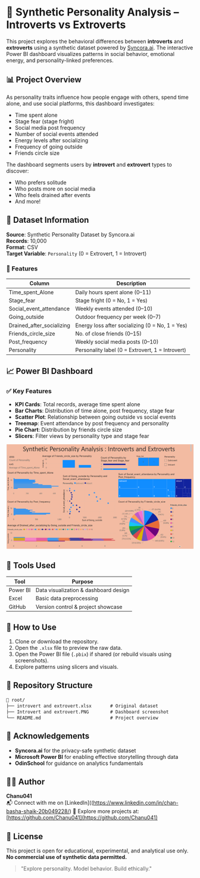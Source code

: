 # 🧠 Synthetic Personality Analysis – Introverts vs Extroverts

This project explores the behavioral differences between **introverts** and **extroverts** using a synthetic dataset powered by [Syncora.ai](https://syncora.ai). The interactive Power BI dashboard visualizes patterns in social behavior, emotional energy, and personality-linked preferences.

## 📊 Project Overview

As personality traits influence how people engage with others, spend time alone, and use social platforms, this dashboard investigates:

- Time spent alone
- Stage fear (stage fright)
- Social media post frequency
- Number of social events attended
- Energy levels after socializing
- Frequency of going outside
- Friends circle size

The dashboard segments users by **introvert** and **extrovert** types to discover:
- Who prefers solitude
- Who posts more on social media
- Who feels drained after events
- And more!

## 📁 Dataset Information

**Source**: Synthetic Personality Dataset by Syncora.ai  
**Records**: 10,000  
**Format**: CSV  
**Target Variable**: `Personality` (0 = Extrovert, 1 = Introvert)

### 🧾 Features

| Column                     | Description                                      |
|---------------------------|--------------------------------------------------|
| Time_spent_Alone          | Daily hours spent alone (0–11)                   |
| Stage_fear                | Stage fright (0 = No, 1 = Yes)                   |
| Social_event_attendance   | Weekly events attended (0–10)                    |
| Going_outside             | Outdoor frequency per week (0–7)                 |
| Drained_after_socializing | Energy loss after socializing (0 = No, 1 = Yes) |
| Friends_circle_size       | No. of close friends (0–15)                      |
| Post_frequency            | Weekly social media posts (0–10)                |
| Personality               | Personality label (0 = Extrovert, 1 = Introvert)|

## 📈 Power BI Dashboard

### ✅ Key Features

- **KPI Cards**: Total records, average time spent alone
- **Bar Charts**: Distribution of time alone, post frequency, stage fear
- **Scatter Plot**: Relationship between going outside vs social events
- **Treemap**: Event attendance by post frequency and personality
- **Pie Chart**: Distribution by friends circle size
- **Slicers**: Filter views by personality type and stage fear

![Dashboard Screenshot](./Introvert%20and%20extrovert.PNG)

## 🧰 Tools Used

| Tool        | Purpose                                  |
|-------------|------------------------------------------|
| Power BI    | Data visualization & dashboard design    |
| Excel       | Basic data preprocessing                 |
| GitHub      | Version control & project showcase       |

## 🚀 How to Use

1. Clone or download the repository.
2. Open the `.xlsx` file to preview the raw data.
3. Open the Power BI file (`.pbix`) if shared (or rebuild visuals using screenshots).
4. Explore patterns using slicers and visuals.

## 📎 Repository Structure

```
📁 root/
├── introvert and extrovert.xlsx       # Original dataset
├── Introvert and extrovert.PNG        # Dashboard screenshot
└── README.md                          # Project overview
```

## 🙌 Acknowledgements

- **Syncora.ai** for the privacy-safe synthetic dataset  
- **Microsoft Power BI** for enabling effective storytelling through data  
- **OdinSchool** for guidance on analytics fundamentals  

## 👨‍💻 Author

**Chanu041**  
📬 Connect with me on [LinkedIn]((https://www.linkedin.com/in/chan-basha-shaik-20b049228/) 
🔗 Explore more projects at: [https://github.com/Chanu041](https://github.com/Chanu041)

## 📌 License

This project is open for educational, experimental, and analytical use only.  
**No commercial use of synthetic data permitted.**

> "Explore personality. Model behavior. Build ethically."
